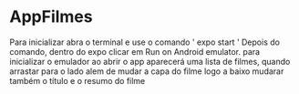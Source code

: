 # AppFilmes
Para inicializar abra o terminal e use o comando ' expo start '
Depois do comando, dentro do expo clicar em Run on Android emulator. para inicializar o emulador
ao abrir o app aparecerá uma lista de filmes, quando arrastar para o lado alem de mudar a capa do filme logo a baixo mudarar também o título e o resumo do filme
